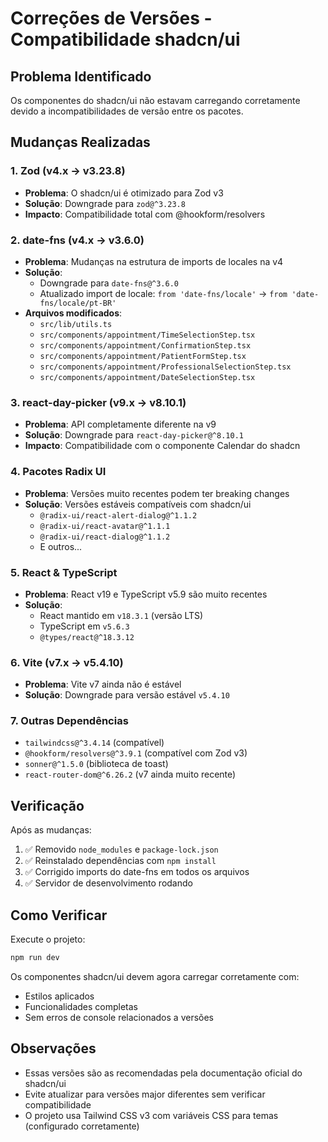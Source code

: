 # Correções de Versões - Compatibilidade shadcn/ui

## Problema Identificado
Os componentes do shadcn/ui não estavam carregando corretamente devido a incompatibilidades de versão entre os pacotes.

## Mudanças Realizadas

### 1. Zod (v4.x → v3.23.8)
- **Problema**: O shadcn/ui é otimizado para Zod v3
- **Solução**: Downgrade para `zod@^3.23.8`
- **Impacto**: Compatibilidade total com @hookform/resolvers

### 2. date-fns (v4.x → v3.6.0)
- **Problema**: Mudanças na estrutura de imports de locales na v4
- **Solução**: 
  - Downgrade para `date-fns@^3.6.0`
  - Atualizado import de locale: `from 'date-fns/locale'` → `from 'date-fns/locale/pt-BR'`
- **Arquivos modificados**:
  - `src/lib/utils.ts`
  - `src/components/appointment/TimeSelectionStep.tsx`
  - `src/components/appointment/ConfirmationStep.tsx`
  - `src/components/appointment/PatientFormStep.tsx`
  - `src/components/appointment/ProfessionalSelectionStep.tsx`
  - `src/components/appointment/DateSelectionStep.tsx`

### 3. react-day-picker (v9.x → v8.10.1)
- **Problema**: API completamente diferente na v9
- **Solução**: Downgrade para `react-day-picker@^8.10.1`
- **Impacto**: Compatibilidade com o componente Calendar do shadcn

### 4. Pacotes Radix UI
- **Problema**: Versões muito recentes podem ter breaking changes
- **Solução**: Versões estáveis compatíveis com shadcn/ui
  - `@radix-ui/react-alert-dialog@^1.1.2`
  - `@radix-ui/react-avatar@^1.1.1`
  - `@radix-ui/react-dialog@^1.1.2`
  - E outros...

### 5. React & TypeScript
- **Problema**: React v19 e TypeScript v5.9 são muito recentes
- **Solução**: 
  - React mantido em `v18.3.1` (versão LTS)
  - TypeScript em `v5.6.3`
  - `@types/react@^18.3.12`

### 6. Vite (v7.x → v5.4.10)
- **Problema**: Vite v7 ainda não é estável
- **Solução**: Downgrade para versão estável `v5.4.10`

### 7. Outras Dependências
- `tailwindcss@^3.4.14` (compatível)
- `@hookform/resolvers@^3.9.1` (compatível com Zod v3)
- `sonner@^1.5.0` (biblioteca de toast)
- `react-router-dom@^6.26.2` (v7 ainda muito recente)

## Verificação
Após as mudanças:
1. ✅ Removido `node_modules` e `package-lock.json`
2. ✅ Reinstalado dependências com `npm install`
3. ✅ Corrigido imports do date-fns em todos os arquivos
4. ✅ Servidor de desenvolvimento rodando

## Como Verificar
Execute o projeto:
```bash
npm run dev
```

Os componentes shadcn/ui devem agora carregar corretamente com:
- Estilos aplicados
- Funcionalidades completas
- Sem erros de console relacionados a versões

## Observações
- Essas versões são as recomendadas pela documentação oficial do shadcn/ui
- Evite atualizar para versões major diferentes sem verificar compatibilidade
- O projeto usa Tailwind CSS v3 com variáveis CSS para temas (configurado corretamente)




